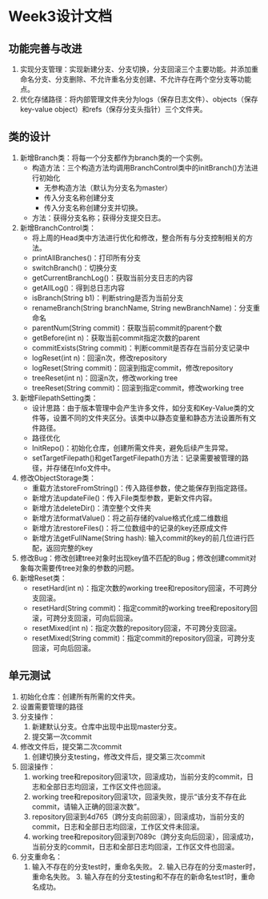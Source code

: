 # Week3设计文档

## 功能完善与改进

1. 实现分支管理：实现新建分支、分支切换，分支回滚三个主要功能。并添加重命名分支、分支删除、不允许重名分支创建、不允许存在两个空分支等功能点。
2. 优化存储路径：将内部管理文件夹分为logs（保存日志文件）、objects（保存key-value object）和refs（保存分支头指针）三个文件夹。

## 类的设计

1. 新增Branch类：将每一个分支都作为branch类的一个实例。
    - 构造方法：三个构造方法均调用BranchControl类中的initBranch()方法进行初始化
        - 无参构造方法（默认为分支名为master）
        - 传入分支名称创建分支
        - 传入分支名称创建分支并切换。
    - 方法：获得分支名称；获得分支提交日志。
2. 新增BranchControl类：
    - 将上周的Head类中方法进行优化和修改，整合所有与分支控制相关的方法。
    - printAllBranches()：打印所有分支
    - switchBranch()：切换分支
    - getCurrentBranchLog()：获取当前分支日志的内容
    - getAllLog()：得到总日志内容
    - isBranch(String b1)：判断string是否为当前分支
    - renameBranch(String branchName, String newBranchName)：分支重命名
    - parentNum(String commit)：获取当前commit的parent个数
    - getBefore(int n)：获取当前commit指定次数的parent
    - commitExists(String commit)：判断commit是否存在当前分支记录中
    - logReset(int n)：回滚n次，修改repository
    - logReset(String commit)：回滚到指定commit，修改repository
    - treeReset(int n)：回滚n次，修改working tree
    - treeReset(String commit)：回滚到指定commit，修改working tree
3. 新增FilepathSetting类：
    - 设计思路：由于版本管理中会产生许多文件，如分支和Key-Value类的文件等，设置不同的文件夹区分。该类中以静态变量和静态方法设置所有文件路径。
    - 路径优化
    - InitRepo()：初始化仓库，创建所需文件夹，避免后续产生异常。
    - setTargetFilepath()和getTargetFilepath()方法：记录需要被管理的路径，并存储在Info文件中。
4. 修改ObjectStorage类：
    - 重载方法storeFromString()：传入路径参数，使之能保存到指定路径。
    - 新增方法updateFile()：传入File类型参数，更新文件内容。
    - 新增方法deleteDir()：清空整个文件夹
    - 新增方法formatValue()：将之前存储的value格式化成二维数组
    - 新增方法restoreFiles()：将二位数组中的记录的key还原成文件
    - 新增方法getFullName(String hash): 输入commit的key的前几位进行匹配，返回完整的key
5. 修改Bug：修改创建tree对象时出现key值不匹配的Bug；修改创建commit对象每次需要传tree对象的参数的问题。
6. 新增Reset类：
    - resetHard(int n)：指定次数的working tree和repository回滚，不可跨分支回滚。
    - resetHard(String commit)：指定commit的working tree和repository回滚，可跨分支回滚，可向后回滚。
    - resetMixed(int n)：指定次数的repository回滚，不可跨分支回滚。
    - resetMixed(String commit)：指定commit的repository回滚，可跨分支回滚，可向后回滚。

## 单元测试

1. 初始化仓库：创建所有所需的文件夹。
2. 设置需要管理的路径
3. 分支操作：
    1. 新建默认分支。仓库中出现中出现master分支。
    2. 提交第一次commit
4. 修改文件后，提交第二次commit
    1. 创建切换分支testing，修改文件后，提交第三次commit
5. 回滚操作：
    1. working tree和repository回滚1次，回滚成功，当前分支的commit，日志和全部日志均回滚，工作区文件也回滚。
    2. working tree和repository回滚1次，回滚失败，提示“该分支不存在此commit，请输入正确的回滚次数”。
    3. repository回滚到4d765（跨分支向前回滚），回滚成功，当前分支的commit，日志和全部日志均回滚，工作区文件未回滚。
    4. working tree和repository回滚到7089c（跨分支向后回滚），回滚成功，当前分支的commit，日志和全部日志均回滚，工作区文件也回滚。
6. 分支重命名：
    1. 输入不存在的分支test时，重命名失败。 2. 输入已存在的分支master时，重命名失败。 3. 输入存在的分支testing和不存在的新命名test1时，重命名成功。